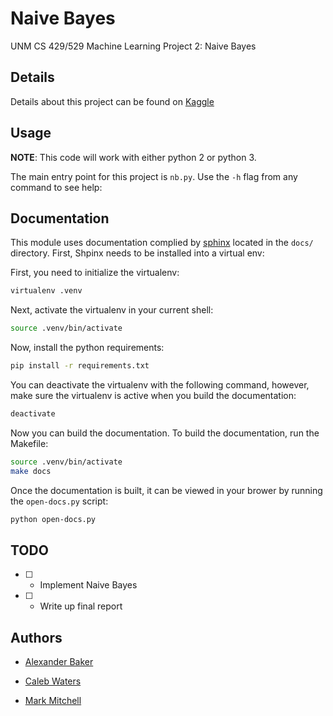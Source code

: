 # Naive Bayes

UNM CS 429/529 Machine Learning Project 2: Naive Bayes


## Details

Details about this project can be found on [Kaggle](https://inclass.kaggle.com/c/cs529-project2)


## Usage

**NOTE**: This code will work with either python 2 or python 3.

The main entry point for this project is `nb.py`. Use the `-h` flag from any command to see help:

## Documentation

This module uses documentation complied by [sphinx](http://www.sphinx-doc.org/en/stable/) located in the `docs/` directory. First, Shpinx needs to be installed into a virtual env:

First, you need to initialize the virtualenv:

```bash
virtualenv .venv
```

Next, activate the virtualenv in your current shell:

```bash
source .venv/bin/activate
```

Now, install the python requirements:

```bash
pip install -r requirements.txt
```

You can deactivate the virtualenv with the following command, however, make sure the virtualenv is active when you build the documentation:

```bash
deactivate
```

Now you can build the documentation. To build the documentation, run the Makefile:

```bash
source .venv/bin/activate
make docs
```

Once the documentation is built, it can be viewed in your brower by running the `open-docs.py` script:

```bash
python open-docs.py
```


## TODO

- [ ] - Implement Naive Bayes
- [ ] - Write up final report


## Authors

* [Alexander Baker](mailto:alexebaker@unm.edu)

* [Caleb Waters](mailto:waterscaleb@unm.edu)

* [Mark Mitchell](mailto:mamitchell@unm.edu)
